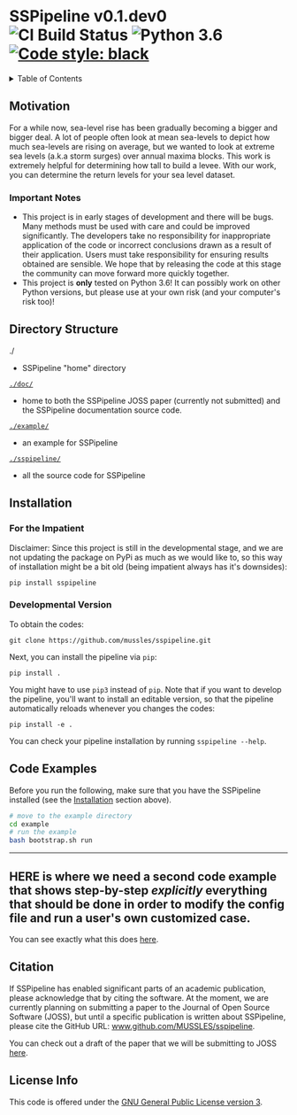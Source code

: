 <!-- markdownlint-disable MD033 -->
<!-- markdownlint-disable MD022 -->

# SSPipeline v0.1.dev0 ![CI Build Status](https://img.shields.io/travis/MUSSLES/sspipeline/master.svg?style=flat-square&label=CI) ![Python 3.6](https://img.shields.io/badge/Python-3.6-blue.svg?style=flat-square) [![Code style: black](https://img.shields.io/badge/Code%20Style-black-000000.svg?style=flat-square)](https://github.com/ambv/black)

<details><summary>Table of Contents</summary>

- [Motivation](#motivation)
  - [Important Notes](#important-notes)
- [Directory Structure](#directory-structure)
- [Installation](#installation)
  - [For the Impatient](#for-the-impatient)
  - [Developmental Version](#developmental-version)
- [Code Examples](#code-examples)
- [Citation](#citation)
- [License Info](#license-info)

</details>

## Motivation

For a while now, sea-level rise has been gradually becoming a bigger and bigger deal. A lot of people often look at mean sea-levels to depict how much sea-levels are rising on average, but we wanted to look at extreme sea levels (a.k.a storm surges) over annual maxima blocks. This work is extremely helpful for determining how tall to build a levee. With our work, you can determine the return levels for your sea level dataset.

### Important Notes

- This project is in early stages of development and there will be bugs. Many methods must be used with care and could be improved significantly. The developers take no responsibility for inappropriate application of the code or incorrect conclusions drawn as a result of their application. Users must take responsibility for ensuring results obtained are sensible. We hope that by releasing the code at this stage the community can move forward more quickly together.
- This project is **only** tested on Python 3.6! It can possibly work on other Python versions, but please use at your own risk (and your computer's risk too)!

## Directory Structure

./

- SSPipeline "home" directory

[`./doc/`](doc)

- home to both the SSPipeline JOSS paper (currently not submitted) and the SSPipeline documentation source code.

[`./example/`](example#readme)

- an example for SSPipeline

[`./sspipeline/`](sspipeline#readme)

- all the source code for SSPipeline

## Installation

### For the Impatient

Disclaimer: Since this project is still in the developmental stage, and we are not updating the package on PyPi as much as we would like to, so this way of installation might be a bit old (being impatient always has it's downsides):

    pip install sspipeline

### Developmental Version

To obtain the codes:

    git clone https://github.com/mussles/sspipeline.git

Next, you can install the pipeline via `pip`:

    pip install .

You might have to use `pip3` instead of `pip`. Note that if you want to develop the pipeline, you'll want to install an editable version, so that the pipeline automatically reloads whenever you changes the codes:

    pip install -e .

You can check your pipeline installation by running `sspipeline --help`.

## Code Examples

Before you run the following, make sure that you have the SSPipeline installed (see the [Installation](#installation) section above).

```sh
# move to the example directory
cd example
# run the example
bash bootstrap.sh run
```

---
**HERE** is where we need a second code example that shows step-by-step ***explicitly*** everything that should be done in order to modify the config file and run a user's own customized case.
---

You can see exactly what this does [here](example#readme).

## Citation

If SSPipeline has enabled significant parts of an academic publication, please acknowledge that by citing the software. At the moment, we are currently planning on submitting a paper to the Journal of Open Source Software (JOSS), but until a specific publication is written about SSPipeline, please cite the GitHub URL: www.github.com/MUSSLES/sspipeline.

You can check out a draft of the paper that we will be submitting to JOSS [here](doc/joss_paper/paper.pdf).

## License Info

This code is offered under the [GNU General Public License version 3](LICENSE).
